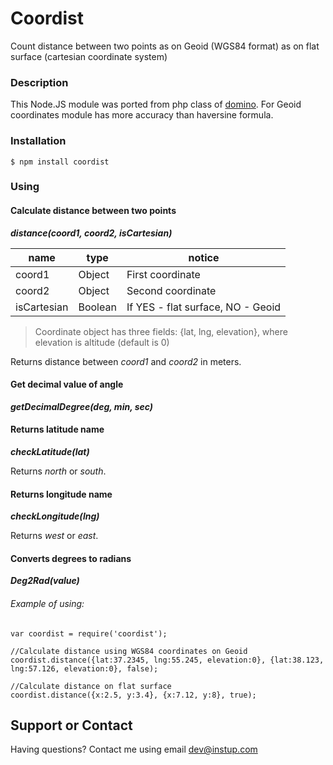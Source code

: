 # Coordist
Count distance between two points as on Geoid (WGS84 format) as on flat surface (cartesian coordinate system)

### Description
This Node.JS module was ported from php class of [domino](http://phpclub.ru/talk/threads/%D1%80%D0%B0%D1%81%D1%81%D1%82%D0%BE%D1%8F%D0%BD%D0%B8%D0%B5-%D0%BC%D0%B5%D0%B6%D0%B4%D1%83-%D0%B4%D0%B2%D1%83%D0%BC%D1%8F-%D1%82%D0%BE%D1%87%D0%BA%D0%B0%D0%BC%D0%B8-%D0%B7%D0%B5%D0%BC%D0%BB%D0%B8-%D0%B2-gps-%D0%BA%D0%BE%D0%BE%D1%80%D0%B4%D0%B8%D0%BD%D0%B0%D1%82%D0%B0%D1%85-%D1%81%D1%82%D0%B0%D0%BD%D0%B4%D0%B0%D1%80%D1%82%D0%B0-wgs84.54170/). For Geoid coordinates module has more accuracy than haversine formula.

### Installation
```
$ npm install coordist
```

### Using

#### Calculate distance between two points
**_distance(coord1, coord2, isCartesian)_**

|name|type|notice|
|----|------|------|
|coord1|Object|First coordinate|
|coord2|Object|Second coordinate|
|isCartesian|Boolean|If YES - flat surface, NO - Geoid|

> Coordinate object has three fields:
> {lat, lng, elevation}, where elevation is altitude (default is 0)

Returns distance between *coord1* and *coord2* in meters.

#### Get decimal value of angle
**_getDecimalDegree(deg, min, sec)_**

#### Returns latitude name
**_checkLatitude(lat)_**

Returns *north* or *south*.

#### Returns longitude name
**_checkLongitude(lng)_**

Returns *west* or *east*.

#### Converts degrees to radians
**_Deg2Rad(value)_**

###### Example of using:

```
var coordist = require('coordist');

//Calculate distance using WGS84 coordinates on Geoid
coordist.distance({lat:37.2345, lng:55.245, elevation:0}, {lat:38.123, lng:57.126, elevation:0}, false);

//Calculate distance on flat surface
coordist.distance({x:2.5, y:3.4}, {x:7.12, y:8}, true);
```

## Support or Contact
Having questions? Contact me using email dev@instup.com
